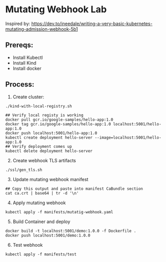 # Mutating Webhook Lab

Inspired by: https://dev.to/ineedale/writing-a-very-basic-kubernetes-mutating-admission-webhook-5b1

## Prereqs:
- Install Kubectl
- Install Kind
- Install docker

## Process:

1. Create cluster:
```
./kind-with-local-registry.sh

## Verify local registy is working
docker pull gcr.io/google-samples/hello-app:1.0
docker tag gcr.io/google-samples/hello-app:1.0 localhost:5001/hello-app:1.0
docker push localhost:5001/hello-app:1.0
kubectl create deployment hello-server --image=localhost:5001/hello-app:1.0
## Verify deployment comes up
kubectl delete deployment hello-server

```

2. Create webhook TLS artifacts

```
./ssl/gen_tls.sh
```

3. Update mutating webhook manifest

```
## Copy this output and paste into manifest CaBundle section
cat ca.crt | base64 | tr -d '\n'
```

4. Apply mutating webhook

```
kubectl apply -f manifests/mutatig-webhook.yaml

```

5. Build Container and deploy
```
docker build -t localhost:5001/demo:1.0.0 -f Dockerfile .
docker push localhost:5001/demo:1.0.0
```

6. Test webhook
```
kubectl apply -f manifests/test
```

